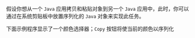 假设你想从一个 `Java` 应用拷贝和粘贴对象到另一个 `Java` 应用中，此时，你可以通过在系统剪贴板中放置序列化的 `Java` 对象来实现此任务。

下面示例程序显示了一个颜色选择器；`Copy` 按钮将使当前的颜色以序列化